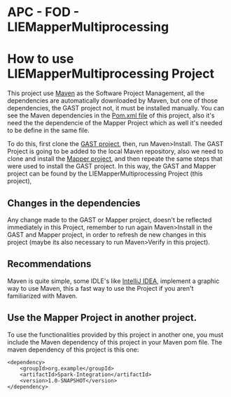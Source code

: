 # APC - FOD - LIEMapperMultiprocessing

# How to use LIEMapperMultiprocessing Project
This project use [Maven](https://maven.apache.org/index.html) as the Software Project Management, all the dependencies
are automatically downloaded by Maven, but one of those dependencies, the GAST project not, it must be installed
manually. You can see the Maven dependencies in the [Pom.xml file](pom.xml) of this project, also it's need the the 
dependencie of the Mapper Project which as well it's needed to be define in the same file.

To do this, first clone the [GAST project](https://github.com/Stevenpach10/GAST), then, run Maven>Install.
The GAST Project is going to be added to the local Maven repository, also we need to clone and install the 
[Mapper project](https://github.com/Stevenpach10/Mapper.git), and then repeate the same steps that were used to install the GAST project.
In this way, the GAST and Mapper project can be found by the LIEMapperMultiprocessing Project (this project), 

## Changes in the dependencies
Any change made to the GAST or Mapper project, doesn't be reflected immediately in this Project, remember to run again
Maven>Install in the GAST and Mapper project, in order to refresh de new changes in this project (maybe its also necessary to run
Maven>Verify in this  project).

## Recommendations
Maven is quite simple, some IDLE's like [IntelliJ IDEA](https://www.jetbrains.com/idea/), implement a graphic way to
use Maven, this a fast way to use the Project if you aren't familiarized with Maven.

## Use the Mapper Project in another project.
To use the functionalities provided by this project in another one, you must include the Maven dependency of this
project in your Maven pom file. The maven dependency of this project is this one:
```
<dependency>
    <groupId>org.example</groupId>
    <artifactId>Spark-Integration</artifactId>
    <version>1.0-SNAPSHOT</version>
</dependency>
```

